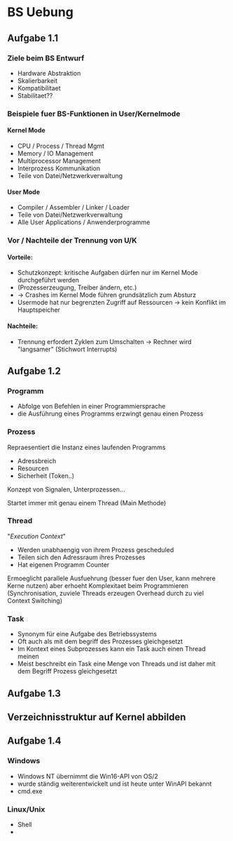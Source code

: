 # BS Uebung #

## Aufgabe 1.1 ##

### Ziele beim BS Entwurf 

* Hardware Abstraktion
* Skalierbarkeit
* Kompatibilitaet
* Stabilitaet??

### Beispiele fuer BS-Funktionen in User/Kernelmode

#### Kernel Mode

* CPU / Process / Thread Mgmt
* Memory / IO Management
* Multiprocessor Management
* Interprozess Kommunikation
* Teile von Datei/Netzwerkverwaltung

#### User Mode

* Compiler / Assembler / Linker / Loader
* Teile von Datei/Netzwerkverwaltung
* Alle User Applications / Anwenderprogramme


### Vor / Nachteile der Trennung von U/K

#### Vorteile:

* Schutzkonzept: kritische Aufgaben dürfen nur im Kernel Mode durchgeführt werden
* (Prozesserzeugung, Treiber ändern, etc.)
* -> Crashes im Kernel Mode führen grundsätzlich zum Absturz
* Usermode hat nur begrenzten Zugriff auf Ressourcen -> kein Konflikt im Hauptspeicher


#### Nachteile:

* Trennung erfordert Zyklen zum Umschalten -> Rechner wird "langsamer" (Stichwort Interrupts)

## Aufgabe 1.2

### Programm

* Abfolge von Befehlen in einer Programmiersprache
* die Ausführung eines Programms erzwingt genau einen Prozess

### Prozess

Repraesentiert die Instanz eines laufenden Programms

* Adressbreich
* Resourcen
* Sicherheit (Token..)

Konzept von Signalen, Unterprozessen...

Startet immer mit genau einem Thread (Main Methode)


### Thread

"*Execution Context*"

* Werden unabhaengig von ihrem Prozess gescheduled
* Teilen sich den Adressraum ihres Prozesses
* Hat eigenen Programm Counter

Ermoeglicht parallele Ausfuehrung (besser fuer den User, kann mehrere Kerne nutzen) aber erhoeht Komplexitaet beim Programmieren (Synchronisation, zuviele Threads erzeugen Overhead durch zu viel Context Switching)


### Task

* Synonym für eine Aufgabe des Betriebssystems
* Oft auch als mit dem begriff des Prozesses gleichgesetzt
* Im Kontext eines Subprozesses kann ein Task auch einen Thread meinen
* Meist beschreibt ein Task eine Menge von Threads und ist daher mit dem Begriff Prozess gleichgesetzt

## Aufgabe 1.3

## Verzeichnisstruktur auf Kernel abbilden

## Aufgabe 1.4

### Windows

* Windows NT übernimmt die Win16-API von OS/2
* wurde ständig weiterentwickelt und ist heute unter WinAPI bekannt
* cmd.exe

### Linux/Unix

* Shell
* 

